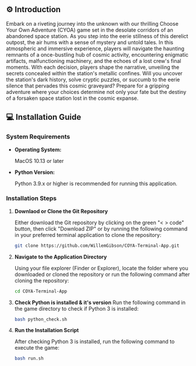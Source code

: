 ## ⚙️ Introduction
Embark on a riveting journey into the unknown with our thrilling Choose Your Own Adventure (CYOA) game set in the desolate corridors of an abandoned space station. As you step into the eerie stillness of this derelict outpost, the air hums with a sense of mystery and untold tales. In this atmospheric and immersive experience, players will navigate the haunting remnants of a once-bustling hub of cosmic activity, encountering enigmatic artifacts, malfunctioning machinery, and the echoes of a lost crew's final moments. With each decision, players shape the narrative, unveiling the secrets concealed within the station's metallic confines. Will you uncover the station's dark history, solve cryptic puzzles, or succumb to the eerie silence that pervades this cosmic graveyard? Prepare for a gripping adventure where your choices determine not only your fate but the destiny of a forsaken space station lost in the cosmic expanse.

## 💻 Installation Guide
### System Requirements
- **Operating System:**

    MacOS 10.13 or later

- **Python Version:**
    
    Python 3.9.x or higher is recommended for running this application.

### Installation Steps
1. **Downlaod or Clone the Git Repository**

    Either download the Git repository by clicking on the green "< > code" button, then click "Download ZIP" or by running the following command in your preferred terminal application to clone the repository:
    ```bash
    git clone https://github.com/WillemGibson/COYA-Terminal-App.git
    ```

2. **Navigate to the Application Directory**

     Using your file explorer (Finder or Explorer), locate the folder where you downloaded or cloned the repository or run the following command after cloning the repository:
    ```bash
    cd COYA-Terminal-App
    ```

3. **Check Python is installed & it's version**
    Run the following command in the game directory to check if Python 3 is installed:

    ```bash
    bash python_check.sh
    ```

3. **Run the Installation Script**

    After checking Python 3 is installed, run the following command to execute the game:

    ```bash
    bash run.sh
    ```
